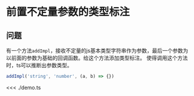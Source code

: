 # 前置不定量参数的类型标注

## 问题

有一个方法`addImpl`，接收不定量的js基本类型字符串作为参数，最后一个参数为以前面的参数为基础的回调函数。给这个方法添加类型标注。 使得调用这个方法时，ts可以推断出参数类型。

```ts
addImpl('string', 'number', (a, b) => {})
```

<<< ./demo.ts